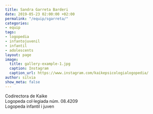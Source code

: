 ```yaml
---
title: Sandra Garreta Barderi
date: 2019-05-23 02:00:00 +02:00
permalink: "/equip/sgarreta/"
categories:
- equip
tags:
- logopedia
- infantojuvenil
- infantil
- adolescents
layout: page
image:
  title: gallery-example-1.jpg
  caption: Instagram
  caption_url: https://www.instagram.com/kaikepsicologialogopedia/
author: silvia
show_meta: false
---
```


Codirectora de Kaike<br>
Logopeda col·legiada núm. 08.4209<br>
Logopeda infantil i juven
